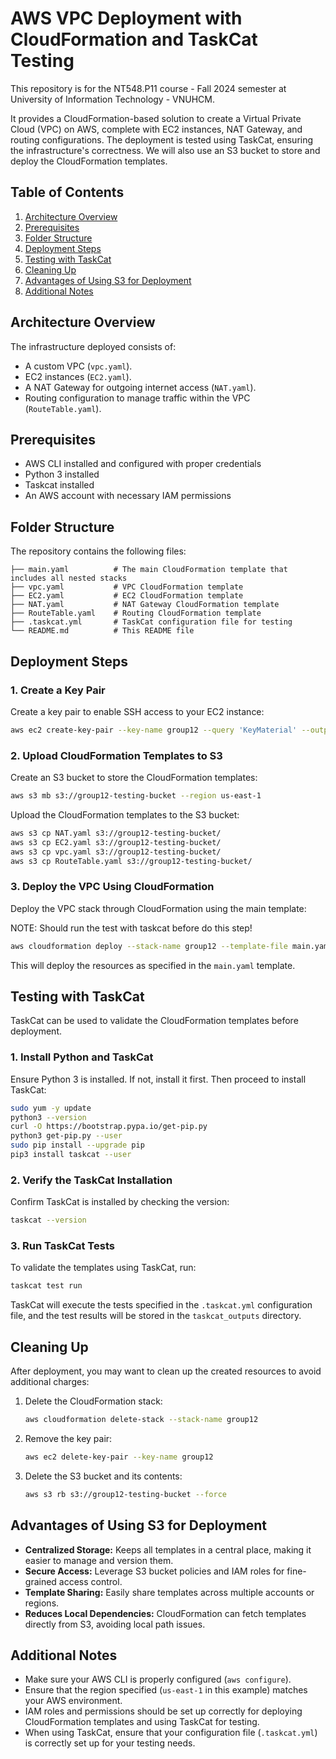 # AWS VPC Deployment with CloudFormation and TaskCat Testing

This repository is for the NT548.P11 course - Fall 2024 semester at University of Information Technology - VNUHCM.

It provides a CloudFormation-based solution to create a Virtual Private Cloud (VPC) on AWS, complete with EC2 instances, NAT Gateway, and routing configurations. The deployment is tested using TaskCat, ensuring the infrastructure's correctness. We will also use an S3 bucket to store and deploy the CloudFormation templates.

## Table of Contents

1. [Architecture Overview](#architecture-overview)
2. [Prerequisites](#prerequisites)
3. [Folder Structure](#folder-structure)
4. [Deployment Steps](#deployment-steps)
5. [Testing with TaskCat](#testing-with-taskcat)
6. [Cleaning Up](#cleaning-up)
7. [Advantages of Using S3 for Deployment](#advantages-of-using-s3-for-deployment)
8. [Additional Notes](#additional-notes)

## Architecture Overview

The infrastructure deployed consists of:
- A custom VPC (`vpc.yaml`).
- EC2 instances (`EC2.yaml`).
- A NAT Gateway for outgoing internet access (`NAT.yaml`).
- Routing configuration to manage traffic within the VPC (`RouteTable.yaml`).

## Prerequisites

- AWS CLI installed and configured with proper credentials
- Python 3 installed
- Taskcat installed
- An AWS account with necessary IAM permissions

## Folder Structure

The repository contains the following files:

```plaintext
├── main.yaml          # The main CloudFormation template that includes all nested stacks
├── vpc.yaml           # VPC CloudFormation template
├── EC2.yaml           # EC2 CloudFormation template
├── NAT.yaml           # NAT Gateway CloudFormation template
├── RouteTable.yaml    # Routing CloudFormation template
├── .taskcat.yml       # TaskCat configuration file for testing
└── README.md          # This README file
```

## Deployment Steps

### 1. Create a Key Pair

Create a key pair to enable SSH access to your EC2 instance:

```bash
aws ec2 create-key-pair --key-name group12 --query 'KeyMaterial' --output text > group12.pem
```

### 2. Upload CloudFormation Templates to S3

Create an S3 bucket to store the CloudFormation templates:

```bash
aws s3 mb s3://group12-testing-bucket --region us-east-1
```

Upload the CloudFormation templates to the S3 bucket:

```bash
aws s3 cp NAT.yaml s3://group12-testing-bucket/
aws s3 cp EC2.yaml s3://group12-testing-bucket/
aws s3 cp vpc.yaml s3://group12-testing-bucket/
aws s3 cp RouteTable.yaml s3://group12-testing-bucket/
```

### 3. Deploy the VPC Using CloudFormation

Deploy the VPC stack through CloudFormation using the main template:

NOTE: Should run the test with taskcat before do this step!

```bash
aws cloudformation deploy --stack-name group12 --template-file main.yaml
```

This will deploy the resources as specified in the `main.yaml` template.

## Testing with TaskCat

TaskCat can be used to validate the CloudFormation templates before deployment.

### 1. Install Python and TaskCat

Ensure Python 3 is installed. If not, install it first. Then proceed to install TaskCat:

```bash
sudo yum -y update
python3 --version
curl -O https://bootstrap.pypa.io/get-pip.py
python3 get-pip.py --user
sudo pip install --upgrade pip
pip3 install taskcat --user
```

### 2. Verify the TaskCat Installation

Confirm TaskCat is installed by checking the version:

```bash
taskcat --version
```

### 3. Run TaskCat Tests

To validate the templates using TaskCat, run:

```bash
taskcat test run
```

TaskCat will execute the tests specified in the `.taskcat.yml` configuration file, and the test results will be stored in the `taskcat_outputs` directory.

## Cleaning Up

After deployment, you may want to clean up the created resources to avoid additional charges:

1. Delete the CloudFormation stack:

    ```bash
    aws cloudformation delete-stack --stack-name group12
    ```

2. Remove the key pair:

    ```bash
    aws ec2 delete-key-pair --key-name group12
    ```

3. Delete the S3 bucket and its contents:

    ```bash
    aws s3 rb s3://group12-testing-bucket --force
    ```

## Advantages of Using S3 for Deployment

- **Centralized Storage:** Keeps all templates in a central place, making it easier to manage and version them.
- **Secure Access:** Leverage S3 bucket policies and IAM roles for fine-grained access control.
- **Template Sharing:** Easily share templates across multiple accounts or regions.
- **Reduces Local Dependencies:** CloudFormation can fetch templates directly from S3, avoiding local path issues.

## Additional Notes

- Make sure your AWS CLI is properly configured (`aws configure`).
- Ensure that the region specified (`us-east-1` in this example) matches your AWS environment.
- IAM roles and permissions should be set up correctly for deploying CloudFormation templates and using TaskCat for testing.
- When using TaskCat, ensure that your configuration file (`.taskcat.yml`) is correctly set up for your testing needs.

